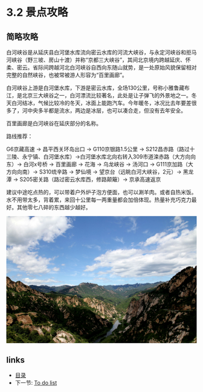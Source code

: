 # 3.2 景点攻略

## 简略攻略

白河峡谷是从延庆县白河堡水库流向密云水库的河流大峡谷，与永定河峡谷和拒马河峡谷（野三坡、房山十渡）并称“京都三大峡谷”，其间北京境内跨越延庆、怀柔、密云。省际间跨越河北白河峡谷自西向东随山就势，是一处原始风貌保留相对完整的自然峡谷，也被常被游人形容为“百里画廊”。

白河峡谷上游是白河堡水库，下游是密云水库，全场130公里，号称小雅鲁藏布江，是北京三大峡谷之一，白河漂流比较著名，此处是让子弹飞的外景地之一。冬天白河结冰，气候比较冷的冬天，冰面上能跑汽车。今年暖冬，冰况比去年要差很多了，河中央多半都是流水，两边是冰层，也可以凑合走，但没有去年安全。

百里画廊是白河峡谷在延庆部分的名称。

路线推荐：

G6京藏高速 -> 昌平西关环岛出口 -> G110京银路1.5公里 -> S212昌赤路（路过十三陵、永宁镇、白河堡水库）->白河堡水库北向右转入309市道滦赤路（大方向向东）-> 白河x号桥 -> 百里画廊 -> 花海 -> 乌龙峡谷 -> 汤河口 -> G111京加路（大方向向南）-> S310琉辛路 -> 梦仙境 -> 望京台（远眺白河大峡谷，2元）-> 黑龙潭 -> S205密关路（路过密云水库西，修路颠簸）-> 京承高速返京

建议中途吃点热的，可以带着户外炉子泡方便面，也可以涮羊肉。或者自热米饭。水不用带太多，背着累，来回十公里每一两重量都会加倍体现。热量补充巧克力最好。其他零七八碎的东西越少越好。


![](images/3.1.bhxg.jpg?raw=true)

## links
  * [目录](<preface.md>)
  * 下一节: [To do list](<03.3.md>)